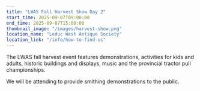 ```yaml
---
title: "LWAS Fall Harvest Show Day 2"
start_time: 2025-09-07T09:00:00
end_time: 2025-09-07T15:00:00
thumbnail_image: "/images/harvest-show.png"
location_name: "Leduc West Antique Society"
location_link: "/info/how-to-find-us"
---
```

The LWAS fall harvest event features demonstrations, activities for kids and adults, historic buildings and displays, music and the provincial tractor pull championships.

We will be attending to provide smithing demonstrations to the public.

 